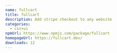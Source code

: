 ```yaml
---
name: fullcart
title: fullcart
description: Add stripe checkout to any website
categories:
  - css+ui
npmUrl: https://www.npmjs.com/package/fullcart
homepageUrl: https://fullcart.dev/
downloads: 12
---
```

